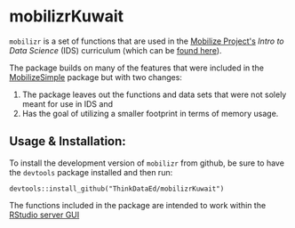 # mobilizrKuwait

`mobilizr` is a set of functions that are used in the [Mobilize Project's](http://www.mobilizingcs.org) _Intro to Data Science_ (IDS) curriculum (which can be [found here](https://www.mobilizingcs.org/)). 

The package builds on many of the features that were included in the [MobilizeSimple](https://github.com/mobilizingcs/MobilizeSimple) package but with two changes:

1. The package leaves out the functions and data sets that were not solely meant for use in IDS and
2. Has the goal of utilizing a smaller footprint in terms of memory usage.

## Usage & Installation:

To install the development version of `mobilizr` from github, be sure to have the `devtools` package installed and then run:

```{r}
devtools::install_github("ThinkDataEd/mobilizrKuwait")
```

The functions included in the package are intended to work within the [RStudio server GUI](http://www.rstudio.com)
